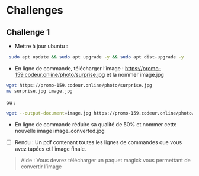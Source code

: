 # Challenges

## Challenge 1
- Mettre à jour ubuntu :

```bash
 sudo apt update && sudo apt upgrade -y && sudo apt dist-upgrade -y
 ```

- En ligne de commande, télécharger l’image : https://promo-159.codeur.online/photo/surprise.jpg et la nommer image.jpg

```bash
wget https://promo-159.codeur.online/photo/surprise.jpg
mv surprise.jpg image.jpg
```

ou :

```bash
wget --output-document=image.jpg https://promo-159.codeur.online/photo/surprise.jpg
```

- En ligne de commande réduire sa qualité de 50% et nommer cette nouvelle
image image_converted.jpg
- [ ] Rendu : Un pdf contenant toutes les lignes de commandes que vous avez tapées
et l’image finale.
> Aide : Vous devrez télécharger un paquet magick vous permettant de convertir
l’image